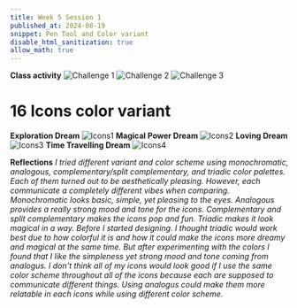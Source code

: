 ```yaml
---
title: Week 5 Session 1
published_at: 2024-08-19
snippet: Pen Tool and Color variant
disable_html_sanitization: true
allow_math: true
---
```


**Class activity**
![Challenge 1](Bezier_Game.png)
![Challenge 2](Pen_tool_Assignment.png)
![Challenge 3](Rabbit_Pen_tool.png)

# 16 Icons color variant
**Exploration Dream**
![Icons1](Icon1_4colors.png)
**Magical Power Dream**
![Icons2](Icon2_4colors.png)
**Loving Dream**
![Icons3](Icon3_4colors.png)
**Time Travelling Dream**
![Icons4](Icon4_4colors.png)

**Reflections**
*I tried different variant and color scheme using monochromatic, analogous, complementary/split complementary, and triadic color palettes. Each of them turned out to be aesthetically pleasing. However, each communicate a completely different vibes when comparing. Monochromatic looks basic, simple, yet pleasing to the eyes. Analogous provides a really strong mood and tone for the icons. Complementary and split complementary makes the icons pop and fun. Triadic makes it look magical in a way. Before I started designing. I thought triadic would work best due to how colorful it is and how it could make the icons more dreamy and magical at the same time. But after experimenting with the colors I found that I like the simpleness yet strong mood and tone coming from analogus. I don't think all of my icons would look good if I use the same color scheme throughout all of the icons because each are supposed to communicate different things. Using analogus could make them more relatable in each icons while using different color scheme.*